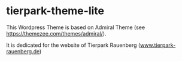 # tierpark-theme-lite
This Wordpress Theme is based on Admiral Theme (see https://themezee.com/themes/admiral/).

It is dedicated for the website of Tierpark Rauenberg (www.tierpark-rauenberg.de)
